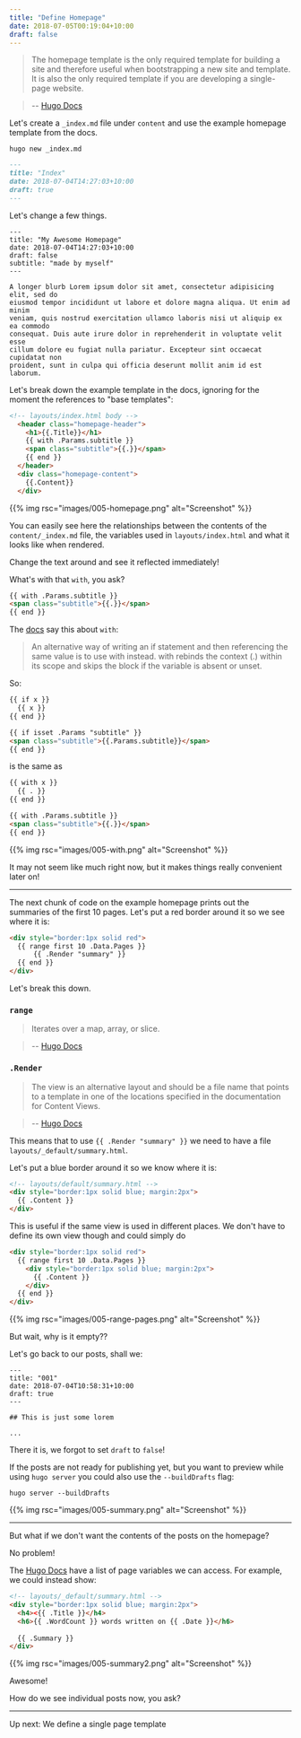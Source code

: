 ```yaml
---
title: "Define Homepage"
date: 2018-07-05T00:19:04+10:00
draft: false
---
```


> The homepage template is the only required template for building a site and therefore useful when bootstrapping a new site and template. It is also the only required template if you are developing a single-page website.

> -- [Hugo Docs](https://gohugo.io/templates/homepage/)

Let's create a `_index.md` file under `content` and use the example homepage template from the docs. 

```
hugo new _index.md
```

```md
---
title: "Index"
date: 2018-07-04T14:27:03+10:00
draft: true
---
```

Let's change a few things. 
```
---
title: "My Awesome Homepage"
date: 2018-07-04T14:27:03+10:00
draft: false
subtitle: "made by myself"
---

A longer blurb Lorem ipsum dolor sit amet, consectetur adipisicing elit, sed do 
eiusmod tempor incididunt ut labore et dolore magna aliqua. Ut enim ad minim 
veniam, quis nostrud exercitation ullamco laboris nisi ut aliquip ex ea commodo 
consequat. Duis aute irure dolor in reprehenderit in voluptate velit esse 
cillum dolore eu fugiat nulla pariatur. Excepteur sint occaecat cupidatat non 
proident, sunt in culpa qui officia deserunt mollit anim id est laborum.

```
Let's break down the example template in the docs, ignoring for the moment the references to "base templates":

```html 
<!-- layouts/index.html body -->
  <header class="homepage-header">
    <h1>{{.Title}}</h1>
    {{ with .Params.subtitle }}
    <span class="subtitle">{{.}}</span>
    {{ end }}
  </header>
  <div class="homepage-content">
    {{.Content}}
  </div>

```

{{% img rsc="images/005-homepage.png" alt="Screenshot" %}}

You can easily see here the relationships between the contents of the `content/_index.md` file, the variables used in `layouts/index.html` and what it looks like when rendered.

Change the text around and see it reflected immediately!

What's with that `with`, you ask?

```html 
{{ with .Params.subtitle }}
<span class="subtitle">{{.}}</span>
{{ end }}
```
The [docs](https://gohugo.io/functions/with/) say this about `with`: 

>An alternative way of writing an if statement and then referencing the same value is to use with instead. with rebinds the context (.) within its scope and skips the block if the variable is absent or unset.

So: 
```html
{{ if x }}
  {{ x }}
{{ end }}
```
```html 
{{ if isset .Params "subtitle" }}
<span class="subtitle">{{.Params.subtitle}}</span>
{{ end }}
```

is the same as 
```html 
{{ with x }}
  {{ . }}
{{ end }}
```
```html
{{ with .Params.subtitle }}
<span class="subtitle">{{.}}</span>
{{ end }}
```

{{% img rsc="images/005-with.png" alt="Screenshot" %}}


It may not seem like much right now, but it makes things really convenient later on! 

---
The next chunk of code on the example homepage prints out the summaries of the first 10 pages. Let's put a red border around it so we see where it is:

```html 
<div style="border:1px solid red">
  {{ range first 10 .Data.Pages }}
      {{ .Render "summary" }}
  {{ end }}
</div>
```

Let's break this down.

### `range`
> Iterates over a map, array, or slice.

> -- [Hugo Docs](https://gohugo.io/functions/range/)

### `.Render`

> The view is an alternative layout and should be a file name that points to a template in one of the locations specified in the documentation for Content Views.

> -- [Hugo Docs](https://gohugo.io/functions/render/#readout)

This means that to use `{{ .Render "summary" }}` we need to have a file `layouts/_default/summary.html`.

Let's put a blue border around it so we know where it is:

```html 
<!-- layouts/default/summary.html -->
<div style="border:1px solid blue; margin:2px">
  {{ .Content }}
</div>
```

This is useful if the same view is used in different places. We don't have to define its own view though and could simply do

```html
<div style="border:1px solid red">
  {{ range first 10 .Data.Pages }}
    <div style="border:1px solid blue; margin:2px">
      {{ .Content }}
    </div>
  {{ end }}
</div>
```

{{% img rsc="images/005-range-pages.png" alt="Screenshot" %}}

But wait, why is it empty??

Let's go back to our posts, shall we: 

```
---
title: "001"
date: 2018-07-04T10:58:31+10:00
draft: true
---

## This is just some lorem 

...

```
There it is, we forgot to set `draft` to `false`!

If the posts are not ready for publishing yet, but you want to preview while using `hugo server` you could also use the `--buildDrafts` flag:

```
hugo server --buildDrafts
```

{{% img rsc="images/005-summary.png" alt="Screenshot" %}}

---

But what if we don't want the contents of the posts on the homepage? 

No problem!

The [Hugo Docs](https://gohugo.io/variables/page/) have a list of page variables we can access. For example, we could instead show:

```html 
<!-- layouts/_default/summary.html -->
<div style="border:1px solid blue; margin:2px">
  <h4><{{ .Title }}</h4>
  <h6>{{ .WordCount }} words written on {{ .Date }}</h6>
  
  {{ .Summary }}
</div>
```

{{% img rsc="images/005-summary2.png" alt="Screenshot" %}}

Awesome!

How do we see individual posts now, you ask?

---

Up next: We define a single page template